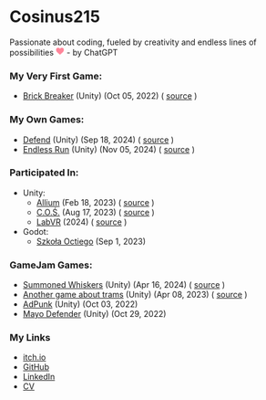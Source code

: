 # Cosinus215
Passionate about coding, fueled by creativity and endless lines of possibilities <img src="files/heart.svg" height="15"/> - by ChatGPT

### My Very First Game:
* [Brick Breaker](https://cosinus215.itch.io/brick-breaker)
  (Unity)
  (Oct 05, 2022)
  ( [source](https://github.com/Cosinus215/brick-breaker) )

### My Own Games:
* [Defend](https://cosinus215.itch.io/defend)
  (Unity)
  (Sep 18, 2024)
  ( [source](https://github.com/Cosinus215/Defend) )
* [Endless Run](https://cosinus215.itch.io/endless-run)
  (Unity)
  (Nov 05, 2024)
  ( [source](https://github.com/Cosinus215/Endless-run) )

### Participated In:
* Unity:
  * [Allium](https://flyingoctopus.itch.io/allium) (Feb 18, 2023) ( [source](https://github.com/Cosinus215/Allium) )
  * [C.O.Ś.](https://flyingoctopus.itch.io/cos) (Aug 17, 2023) ( [source](https://github.com/Flying-Octopus-Team/COS-unity) )
  * [LabVR](https://propaganda-studios.itch.io/lab-vr) (2024) ( [source](https://github.com/Studenckie-Kolo-Naukowe-ERRNO/LabVR) )
* Godot:
  * [Szkoła Octiego](https://flyingoctopus.itch.io/szkola-octiego) (Sep 1, 2023)
	
### GameJam Games:
* [Summoned Whiskers](https://daxpl.itch.io/summoned)
  (Unity)
  (Apr 16, 2024)
  ( [source](https://github.com/DAXPL/LD55) )
* [Another game about trams](https://daxpl.itch.io/another-game-about-trams)
  (Unity)
  (Apr 08, 2023)
  ( [source](https://github.com/DAXPL/PestkaJam) )
* [AdPunk](https://propaganda-studios.itch.io/adpunk)
   (Unity)
   (Oct 03, 2022)
* [Mayo Defender](https://propaganda-studios.itch.io/mayo-defender-2k22)
  (Unity)
  (Oct 29, 2022)

### My Links
* [itch.io](https://cosinus215.itch.io)
* [GitHub](https://github.com/Cosinus215)
* [LinkedIn](https://www.linkedin.com/in/Cosinus215)
* [CV](https://drive.google.com/file/d/1-qkgqsGdptdkICblr2cC2kZL5qXNPEVv/view?usp=sharing)
